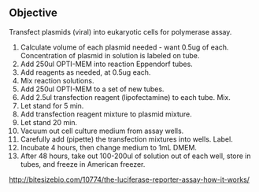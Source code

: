 ## Objective

Transfect plasmids (viral) into eukaryotic cells for polymerase assay.

1. Calculate volume of each plasmid needed - want 0.5ug of each. Concentration of plasmid in solution is labeled on tube.
2. Add 250ul OPTI-MEM into reaction Eppendorf tubes.
3. Add reagents as needed, at 0.5ug each.
4. Mix reaction solutions.
5. Add 250ul OPTI-MEM to a set of new tubes.
6. Add 2.5ul transfection reagent (lipofectamine) to each tube. Mix.
7. Let stand for 5 min.
8. Add transfection reagent mixture to plasmid mixture.
9. Let stand 20 min.
10. Vacuum out cell culture medium from assay wells.
11. Carefully add (pipette) the transfection mixtures into wells. Label.
12. Incubate 4 hours, then change medium to 1mL DMEM.
13. After 48 hours, take out 100-200ul of solution out of each well, store in tubes, and freeze in American freezer.

http://bitesizebio.com/10774/the-luciferase-reporter-assay-how-it-works/
